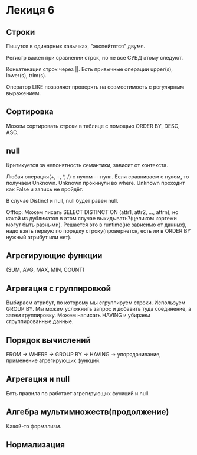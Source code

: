 # Лекиця 6

## Строки

Пишутся в одинарных кавычках, "экспейтятся" двумя.

Регистр важен при сравнении строк, но не все СУБД этому следуют. 

Конкатенация строк через ||. Есть привычные операции upper(s), lower(s), trim(s).

Оператор LIKE позволяет проверять на совместимость с регулярным выражением.

## Сортировка

Можем сортировать строки в таблице с помощью ORDER BY, DESC, ASC.

## null

Критикуется за непонятность семантики, зависит от контекста.

Любая операция(+, -, *, /) с нулом -- нулл. Если сравниваем с нулом, то получаем Unknown. Unknown прокинули во where. Unknown проходит как False и запись не пройдёт.

В случае Distinct и null, null будет равен null.

Offtop: Можем писать SELECT DISTINCT ON (attr1, attr2, ..., attrn), но какой из дубликатов в этом случае выкидывать?(целиком кортежи могут быть разными). Решается это в runtime(не зависимо от данных), надо взять первую по порядку строку(проверяется, есть ли в ORDER BY нужный атрибут или нет).

## Агрегирующие функции

(SUM, AVG, MAX, MIN, COUNT)

## Агрегация с группировкой

Выбираем атрибут, по которому мы сгруппируем строки. Используем GROUP BY.
Мы можем усложнить запрос и добавить туда соединение, а затем группировку. Можем написать HAVING и убираем сгруппированные данные.

## Порядок вычислений

FROM -> WHERE -> GROUP BY -> HAVING -> упорядочивание, применение агрегирующих функций.

## Агрегация и null

Есть правила по работает агрегирующих функций и null.

## Алгебра мультимножеств(продолжение)

Какой-то формализм.

## Нормализация



